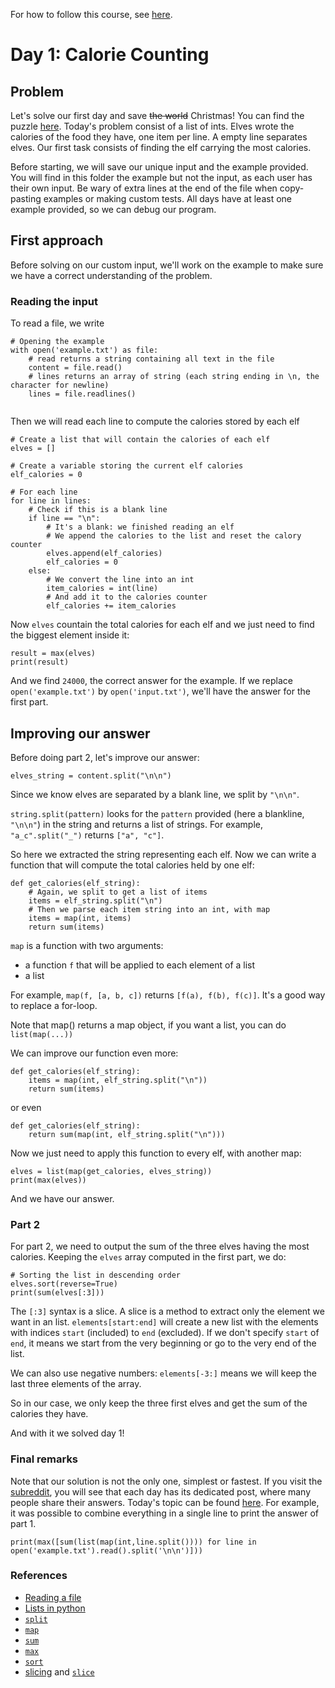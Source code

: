 For how to follow this course, see [here](../README.md).

# Day 1: Calorie Counting

## Problem

Let's solve our first day and save ~~the world~~ Christmas!
You can find the puzzle [here](https://adventofcode.com/2022/day/1).
Today's problem consist of a list of ints. Elves wrote the calories of the food they have, one item per line. A empty line separates elves.
Our first task consists of finding the elf carrying the most calories.

Before starting, we will save our unique input and the example provided. You will find in this folder the example but not the input, as each user has their own input. Be wary of extra lines at the end of the file when copy-pasting examples or making custom tests. All days have at least one example provided, so we can debug our program.


## First approach

Before solving on our custom input, we'll work on the example to make sure we have a correct understanding of the problem.

### Reading the input

To read a file, we write
```python3
# Opening the example
with open('example.txt') as file:
    # read returns a string containing all text in the file
    content = file.read()
    # lines returns an array of string (each string ending in \n, the character for newline)
    lines = file.readlines()
    
```

Then we will read each line to compute the calories stored by each elf
```python3
# Create a list that will contain the calories of each elf
elves = []

# Create a variable storing the current elf calories
elf_calories = 0

# For each line
for line in lines:
    # Check if this is a blank line
    if line == "\n":
        # It's a blank: we finished reading an elf
        # We append the calories to the list and reset the calory counter
        elves.append(elf_calories)
        elf_calories = 0
    else:
        # We convert the line into an int
        item_calories = int(line)
        # And add it to the calories counter
        elf_calories += item_calories
```

Now `elves` countain the total calories for each elf and we just need to find the biggest element inside it:
```python3
result = max(elves)
print(result)
```

And we find `24000`, the correct answer for the example.
If we replace `open('example.txt')` by `open('input.txt')`, we'll have the answer for the first part.

## Improving our answer

Before doing part 2, let's improve our answer:

```python3 
elves_string = content.split("\n\n")
```
Since we know elves are separated by a blank line, we split by `"\n\n"`.

`string.split(pattern)` looks for the `pattern` provided (here a blankline, `"\n\n"`) in the string and returns a list of strings.
For example, `"a_c".split("_")` returns `["a", "c"]`.

So here we extracted the string representing each elf. Now we can write a function that will compute the total calories held by one elf:
```python3
def get_calories(elf_string):
    # Again, we split to get a list of items
    items = elf_string.split("\n")
    # Then we parse each item string into an int, with map
    items = map(int, items)
    return sum(items)
```

`map` is a function with two arguments:
- a function `f` that will be applied to each element of a list
- a list

For example, `map(f, [a, b, c])` returns `[f(a), f(b), f(c)]`.
It's a good way to replace a for-loop.

Note that map() returns a map object, if you want a list, you can do `list(map(...))`

We can improve our function even more:
```python3
def get_calories(elf_string):
    items = map(int, elf_string.split("\n"))
    return sum(items)
```

or even 
```python3
def get_calories(elf_string):
    return sum(map(int, elf_string.split("\n")))
```

Now we just need to apply this function to every elf, with another map:
```python3
elves = list(map(get_calories, elves_string))
print(max(elves))
```
And we have our answer.


### Part 2

For part 2, we need to output the sum of the three elves having the most calories.
Keeping the `elves` array computed in the first part, we do:

```python3
# Sorting the list in descending order 
elves.sort(reverse=True)
print(sum(elves[:3]))
```
The `[:3]` syntax is a slice.
A slice is a method to extract only the element we want in an list.
`elements[start:end]` will create a new list with the elements with indices `start` (included) to `end` (excluded). If we don't specify `start` of `end`, it means we start from the very beginning or go to the very end of the list.

We can also use negative numbers: `elements[-3:]` means we will keep the last three elements of the array.

So in our case, we only keep the three first elves and get the sum of the calories they have.

And with it we solved day 1!


### Final remarks

Note that our solution is not the only one, simplest or fastest. If you visit the [subreddit](https://www.reddit.com/r/adventofcode), you will see that each day has its dedicated post, where many people share their answers. Today's topic can be found [here](https://www.reddit.com/r/adventofcode/comments/z9ezjb/2022_day_1_solutions/?sort=confidence). For example, it was possible to combine everything in a single line to print the answer of part 1.

```python3
print(max([sum(list(map(int,line.split()))) for line in open('example.txt').read().split('\n\n')]))
```

### References

- [Reading a file](https://www.w3schools.com/python/python_file_open.asp)
- [Lists in python](https://www.w3schools.com/python/python_lists.asp)
- [`split`](https://www.w3schools.com/python/ref_string_split.asp)
- [`map`](https://www.w3schools.com/python/ref_func_map.asp)
- [`sum`](https://www.w3schools.com/python/ref_func_sum.asp)
- [`max`](https://www.w3schools.com/python/ref_func_max.asp)
- [`sort`](https://www.w3schools.com/python/ref_list_sort.asp)
- [slicing](https://www.w3schools.com/python/python_strings_slicing.asp) and [`slice`](https://www.w3schools.com/python/ref_func_slice.asp)